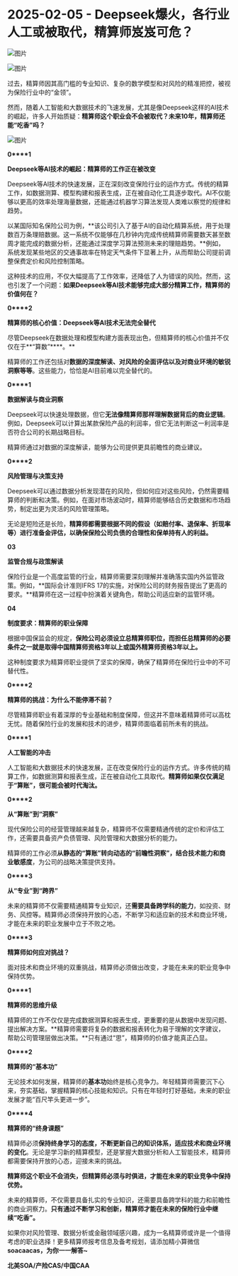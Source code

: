 # 2025-02-05 - Deepseek爆火，各行业人工或被取代，精算师岌岌可危？

![图片](https://mmbiz.qpic.cn/mmbiz_jpg/mK3FpI9af4kg4PH3You8v1p2s4zAl35ZxNnxg0MdNmVTvH2IJcatox7FnBcNAnYE4JN8ZPBDeK1yLvRwqaptmA/640?wx_fmt=jpeg&wxfrom=5&wx_lazy=1&wx_co=1&tp=webp)

![图片](https://mmbiz.qpic.cn/sz_mmbiz_gif/mK3FpI9af4nSfVwvozd64cQ7rcicg9NY7aDpmlQHeubb1vZMYf0AYBKd0R4BYEutuL8zyMe4NKXjT1d6SMzlM4g/640?wx_fmt=gif&from=appmsg&wxfrom=5&wx_lazy=1&wx_co=1&tp=webp)

过去，精算师因其高门槛的专业知识、复杂的数学模型和对风险的精准把控，被视为保险行业中的“金领”。

然而，随着人工智能和大数据技术的飞速发展，尤其是像Deepseek这样的AI技术的崛起，许多人开始质疑：**精算师这个职业会不会被取代？未来10年，精算师还能“吃香”吗？**

![图片](https://mmbiz.qpic.cn/sz_mmbiz_jpg/mK3FpI9af4l0RhoS0OYBWdkJahqyotG6xiasWKQ0ibsJlUhD8HgLibQ0Z2ahciazKky9R3SdPqfvPqpDicdmGbmx4FQ/640?wx_fmt=jpeg&from=appmsg&tp=webp&wxfrom=5&wx_lazy=1)

**0****1**

**Deepseek等AI技术的崛起：精算师的工作正在被改变**

Deepseek等AI技术的快速发展，正在深刻改变保险行业的运作方式。传统的精算工作，如数据测算、模型构建和报表生成，正在被自动化工具逐步取代。AI不仅能够以更高的效率处理海量数据，还能通过机器学习算法发现人类难以察觉的规律和趋势。

以某国际知名保险公司为例，**该公司引入了基于AI的自动化精算系统，用于处理数百万条理赔数据。这一系统不仅能够在几秒钟内完成传统精算师需要数天甚至数周才能完成的数据分析，还能通过深度学习算法预测未来的理赔趋势。**例如，系统发现某些地区的交通事故率在特定天气条件下显著上升，从而帮助公司提前调整保费定价和风险控制策略。

这种技术的应用，不仅大幅提高了工作效率，还降低了人为错误的风险。然而，这也引发了一个问题：**如果Deepseek等AI技术能够完成大部分精算工作，精算师的价值何在？**



**0****2**

**精算师的核心价值：Deepseek等AI技术无法完全替代**

尽管Deepseek在数据处理和模型构建方面表现出色，但精算师的核心价值并不仅仅在于**“算数”****。**

精算师的工作还包括对**数据的深度解读、对风险的全面评估以及对商业环境的敏锐洞察等等**。这些能力，恰恰是AI目前难以完全替代的。

**0****1**

**数据解读与商业洞察**

Deepseek可以快速处理数据，但它**无法像精算师那样理解数据背后的商业逻辑**。例如，Deepseek可以计算出某款保险产品的利润率，但它无法判断这一利润率是否符合公司的长期战略目标。

精算师通过对数据的深度解读，能够为公司提供更具前瞻性的商业建议。

**0****2**

**风险管理与决策支持**

Deepseek可以通过数据分析发现潜在的风险，但如何应对这些风险，仍然需要精算师的判断和决策。例如，在面对市场波动时，精算师能够结合历史数据和市场趋势，制定出更为灵活的风险管理策略。

无论是短险还是长险，**精算师都需要根据不同的假设（如赔付率、退保率、折现率等）进行准备金评估，以确保保险公司负债的合理性和保单持有人的利益。**

**03**

**监管合规与政策解读**

保险行业是一个高度监管的行业，精算师需要深刻理解并准确落实国内外监管政策。例如，**国际会计准则IFRS 17的实施，对保险公司的财务报告提出了更高的要求。**精算师在这一过程中扮演着关键角色，帮助公司适应新的监管环境。

**04**

**制度要求：精算师的职业保障**

根据中国保监会的规定，**保险公司必须设立总精算师职位，而担任总精算师的必要条件之一就是取得中国精算师资格3年以上或国外精算师资格3年以上。**

这种制度要求为精算师职业提供了坚实的保障，确保了精算师在保险行业中的不可替代性。



**0****2**

**精算师的挑战：为什么不能停滞不前？**

尽管精算师职业有着深厚的专业基础和制度保障，但这并不意味着精算师可以高枕无忧。随着保险行业的发展和技术的进步，精算师面临着前所未有的挑战。

**0****1**

**人工智能的冲击**

人工智能和大数据技术的快速发展，正在改变保险行业的运作方式。许多传统的精算工作，如数据测算和报表生成，正在被自动化工具取代。**精算师如果仅仅满足于“算账”，很可能会被时代淘汰。**

**0****2**

**从“算账”到“洞察”**

现代保险公司的经营管理越来越复杂，精算师不仅需要精通传统的定价和评估工作，还需要具备资产负债管理、风险管理和大数据分析的能力。

精算师的工作必须**从静态的“算账”转向动态的“前瞻性洞察”，结合技术能力和商业敏感度**，为公司的战略决策提供支持。

**0****3**

**从“专业”到“跨界”**

未来的精算师不仅需要精通精算专业知识，还**需要具备跨学科的能力**，如投资、财务、风控等。精算师必须保持开放的心态，不断学习和适应新的技术和商业环境，才能在未来的职业发展中立于不败之地。

**0****3**

**精算师如何应对挑战？**

面对技术和商业环境的双重挑战，精算师必须做出改变，才能在未来的职业竞争中保持优势。

**0****1**

**精算师的思维升级**

精算师的工作不仅仅是完成数据测算和报表生成，更重要的是从数据中发现问题、提出解决方案。**精算师需要将复杂的数据和报表转化为易于理解的文字建议，帮助公司管理层做出决策。**只有通过“思”，精算师的价值才能真正凸显。

**0****2**

**精算师的“基本功”**

无论技术如何发展，精算师的**基本功**始终是核心竞争力。年轻精算师需要沉下心来，夯实基础，掌握精算的核心技能和知识。只有在年轻时打好基础，未来的职业发展才能“百尺竿头更进一步”。

**0****4**

**精算师的“终身课题”**

精算师必须**保持终身学习的态度，不断更新自己的知识体系，适应技术和商业环境的变化**。无论是学习新的精算模型，还是掌握大数据分析和人工智能技术，精算师都需要保持开放的心态，迎接未来的挑战。

**精算师这个职业不会消失，但精算师必须与时俱进，才能在未来的职业竞争中保持优势。**



未来的精算师，不仅需要具备扎实的专业知识，还需要具备跨学科的能力和前瞻性的商业洞察力。**只有通过不断学习和创新，精算师才能在未来的保险行业中继续“吃香”。**

如果你对风险管理、数据分析或金融领域感兴趣，成为一名精算师或许是一个值得考虑的职业选择！更多精算师报考信息及备考规划，请添加精小算微信**soacaacas，为你一一解答~**

**北美SOA/产险CAS/中国CAA**